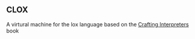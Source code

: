 ## CLOX

A virtural machine for the lox language based on the [Crafting Interpreters](https://craftinginterpreters.com) book
